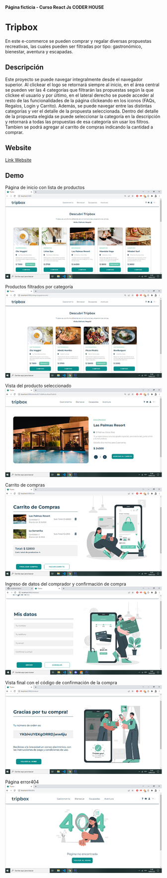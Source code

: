 **Página ficticia - Curso React Js CODER HOUSE**

# Tripbox

En este e-commerce se pueden comprar y regalar diversas propuestas recreativas, las cuales pueden ser filtradas por tipo: gastronómico, bienestar, aventura y escapadas. 

## Descripción

Este proyecto se puede navegar integralmente desde el navegador superior. Al clickear el logo se retornará siempre al inicio, en el área central se pueden ver las 4 categorías que filtrarán las propuestas según la que clickee el usuario y por último, en el lateral derecho se puede acceder al resto de las funcionalidades de la página clickeando en los iconos (FAQs, Regalos, Login y Carrito). 
Además, se puede navegar entre las distintas categorías y ver el detalle de la propuesta seleccionada. Dentro del detalle de la propuesta elegida se puede seleccionar la categoría en la descripción y retornará a todas las propuestas de esa categoría sin usar los filtros. Tambien se podrá agregar al carrito de compras indicando la cantidad a comprar.

## Website

<a href="https://modest-wiles-5af104.netlify.app/">Link Website</a>

## Demo

Página de inicio con lista de productos
<img src="https://github.com/LauraBrea/tripbox/blob/master/img/index.jpg" alt="home">

Productos filtrados por categoría
<img src="https://github.com/LauraBrea/tripbox/blob/master/img/categoria.jpg" alt="vista por categoria">

Vista del producto seleccionado 
<img src="https://github.com/LauraBrea/tripbox/blob/master/img/itemDetail.jpg" alt="vista del producto">

Carrito de compras 
<img src="https://github.com/LauraBrea/tripbox/blob/master/img/cart.jpg" alt="carrito de compras">

Ingreso de datos del comprador y confirmación de compra 
<img src="https://github.com/LauraBrea/tripbox/blob/master/img/checkout.jpg" alt="confirmacion de compra">

Vista final con el código de confirmación de la compra
<img src="https://github.com/LauraBrea/tripbox/blob/master/img/finish.jpg" alt="codigo de compra">

Página error404
<img src="https://github.com/LauraBrea/tripbox/blob/master/img/404.jpg" alt="codigo de compra">



